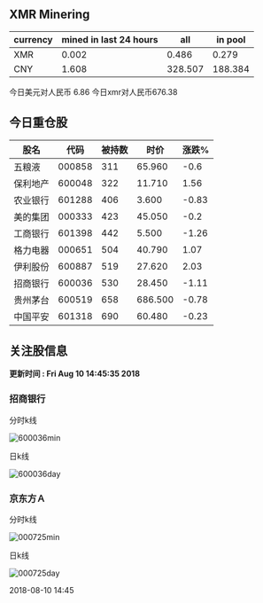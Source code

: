 ## XMR Minering

|currency|mined in last 24 hours|all|in pool|
|---|---|---|---|
|XMR|0.002|0.486|0.279|
|CNY|1.608|328.507|188.384|

今日美元对人民币 6.86	今日xmr对人民币676.38


## 今日重仓股 

|股名|代码|被持数|时价|涨跌%|
|---|---|---|---|---|
|五粮液|000858|311|65.960|-0.6|
|保利地产|600048|322|11.710|1.56|
|农业银行|601288|406|3.600|-0.83|
|美的集团|000333|423|45.050|-0.2|
|工商银行|601398|442|5.500|-1.26|
|格力电器|000651|504|40.790|1.07|
|伊利股份|600887|519|27.620|2.03|
|招商银行|600036|530|28.450|-1.11|
|贵州茅台|600519|658|686.500|-0.78|
|中国平安|601318|690|60.480|-0.23|

## 关注股信息
**更新时间 : Fri Aug 10 14:45:35 2018**
### 招商银行 
分时k线

![600036min](http://image.sinajs.cn/newchart/min/n/sh600036.gif)

日k线

![600036day](http://image.sinajs.cn/newchart/daily/n/sh600036.gif)

### 京东方Ａ 
分时k线

![000725min](http://image.sinajs.cn/newchart/min/n/sz000725.gif)

日k线

![000725day](http://image.sinajs.cn/newchart/daily/n/sz000725.gif)

2018-08-10 14:45